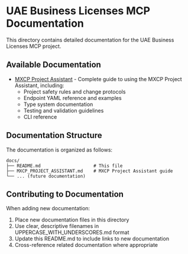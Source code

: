 # UAE Business Licenses MCP Documentation

This directory contains detailed documentation for the UAE Business Licenses MCP project.

## Available Documentation

- [MXCP Project Assistant](MXCP_PROJECT_ASSISTANT.md) - Complete guide to using the MXCP Project Assistant, including:
  - Project safety rules and change protocols
  - Endpoint YAML reference and examples
  - Type system documentation
  - Testing and validation guidelines
  - CLI reference

## Documentation Structure

The documentation is organized as follows:

```
docs/
├── README.md                    # This file
├── MXCP_PROJECT_ASSISTANT.md    # MXCP Project Assistant guide
└── ... (future documentation)
```

## Contributing to Documentation

When adding new documentation:
1. Place new documentation files in this directory
2. Use clear, descriptive filenames in UPPERCASE_WITH_UNDERSCORES.md format
3. Update this README.md to include links to new documentation
4. Cross-reference related documentation where appropriate 